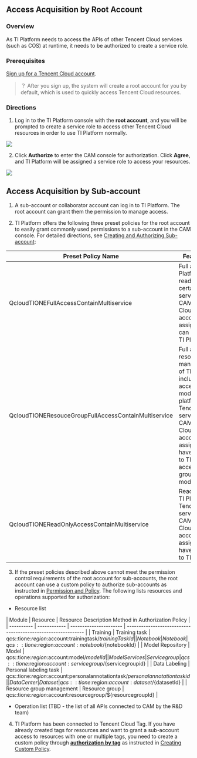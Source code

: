 ## Access Acquisition by Root Account
### Overview

As TI Platform needs to access the APIs of other Tencent Cloud services (such as COS) at runtime, it needs to be authorized to create a service role.

### Prerequisites

[Sign up for a Tencent Cloud account](https://intl.cloud.tencent.com/document/product/378/17985).

>？
> After you sign up, the system will create a root account for you by default, which is used to quickly access Tencent Cloud resources.

### Directions

1. Log in to the TI Platform console with the **root account**, and you will be prompted to create a service role to access other Tencent Cloud resources in order to use TI Platform normally.

![](https://qcloudimg.tencent-cloud.cn/raw/13d217e54e6103dd649d210c223ba587.png)

2. Click **Authorize** to enter the CAM console for authorization. Click **Agree**, and TI Platform will be assigned a service role to access your resources.

![](https://qcloudimg.tencent-cloud.cn/raw/aaef43fa7fa7ad812c9773d0e8b7f404.png)


## Access Acquisition by Sub-account

1. A sub-account or collaborator account can log in to TI Platform. The root account can grant them the permission to manage access.

2. TI Platform offers the following three preset policies for the root account to easily grant commonly used permissions to a sub-account in the CAM console. For detailed directions, see [Creating and Authorizing Sub-account](https://intl.cloud.tencent.com/document/product/598/40985):

| Preset Policy Name                                         | Feature Description                                                     |
| ---------------------------------------------------- | ------------------------------------------------------------ |
| QcloudTIONEFullAccessContainMultiservice             | Full access to TI Platform, including read-only access to certain Tencent Cloud services (such as CAM, Tag, CM, and CloudAudit). Sub-accounts/Collaborators assigned this policy can use all features of TI Platform. |
| QcloudTIONEResouceGroupFullAccessContainMultiservice | Full access to the resource group management module of TI Platform, including read-only access to other modules of the platform and certain Tencent Cloud services (such as CAM, Tag, CM, and CloudAudit). Sub-accounts/Collaborators assigned this policy have read-only access to TI Platform and full access to the resource group management module. |
| QcloudTIONEReadOnlyAccessContainMultiservice         | Read-Only access to TI Platform and other Tencent Cloud services (such as CAM, Tag, CM, and CloudAudit). Sub-accounts/Collaborators assigned this policy have read-only access to TI Platform.  |

3. If the preset policies described above cannot meet the permission control requirements of the root account for sub-accounts, the root account can use a custom policy to authorize sub-accounts as instructed in [Permission and Policy](https://intl.cloud.tencent.com/document/product/598/10600). The following lists resources and operations supported for authorization:

- Resource list

| Module       | Resource | Resource Description Method in Authorization Policy                                      |
| ---------- | ------------ | ---------------------- | ------------------------------------------------------------ |
| Training | Training task      | qcs::tione:$region:$account:trainingtask/${trainingTaskId}   |
| Notebook   | Notebook | qcs::tione:$region:$account:notebook/${notebookId}           |
| Model Repository | Model | qcs::tione:$region:$account:model/${modelId}                 |
| Model Services   | Service group    | qcs::tione:$region:$account:servicegroup/${servicegroupid}   |
| Data Labeling | Personal labeling task | qcs::tione:$region:$account:personalannotationtask/${personalannotationtaskid} |
| Data Center   | Dataset             | qcs::tione:$region:$account:dataset/${datasetId}             |
| Resource group management | Resource group           | qcs::tione:$region:$account:resourcegroup/${resourcegroupId} |

- Operation list (TBD - the list of all APIs connected to CAM by the R&D team)

4. TI Platform has been connected to Tencent Cloud Tag. If you have already created tags for resources and want to grant a sub-account access to resources with one or multiple tags, you need to create a custom policy through **[authorization by tag](https://console.cloud.tencent.com/cam/policy/createByTag)** as instructed in [Creating Custom Policy](https://intl.cloud.tencent.com/document/product/598/35596).